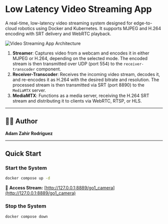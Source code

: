 # Low Latency Video Streaming App

A real-time, low-latency video streaming system designed for edge-to-cloud robotics using Docker and Kubernetes. It supports MJPEG and H.264 encoding with SRT delivery and WebRTC playback.

![Video Streaming App Architecture](video-streaming-app-config.png)

1. **Streamer**: Captures video from a webcam and encodes it in either MJPEG or H.264, depending on the selected mode. The encoded stream is then transmitted over UDP (port 554) to the `receiver-transcoder` component.
2. **Receiver-Transcoder**: Receives the incoming video stream, decodes it, and re-encodes it as H.264 with the desired bitrate and resolution. The processed stream is then transmitted via SRT (port 8890) to the `MediaMTX` server.
3. **MediaMTX**: Functions as a media server, receiving the H.264 SRT stream and distributing it to clients via WebRTC, RTSP, or HLS.

---

## 👨‍💻 Author

**Adam Zahir Rodriguez** 

---

## **Quick Start**  
### **Start the System**
```bash
docker compose up -d
```
🔗 **Access Stream:** [http://127.0.0.1:8889/go1_camera](http://127.0.0.1:8889/go1_camera)  

### **Stop the System**
```bash
docker compose down
```